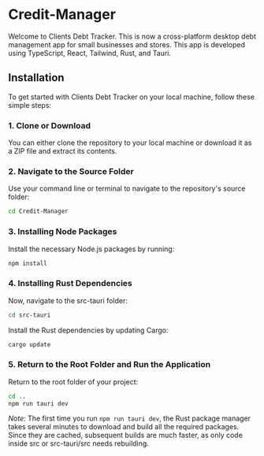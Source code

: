 # Credit-Manager

Welcome to Clients Debt Tracker. This is now a cross-platform desktop debt management app for small businesses and stores. This app is developed using TypeScript, React, Tailwind, Rust, and Tauri.

## Installation

To get started with Clients Debt Tracker on your local machine, follow these simple steps:

### 1. Clone or Download

You can either clone the repository to your local machine or download it as a ZIP file and extract its contents.

### 2. Navigate to the Source Folder

Use your command line or terminal to navigate to the repository's source folder:

```bash
cd Credit-Manager
```
### 3. Installing Node Packages

Install the necessary Node.js packages by running:

```bash
npm install
```

### 4. Installing Rust Dependencies

Now, navigate to the src-tauri folder:

```bash
cd src-tauri
```

Install the Rust dependencies by updating Cargo:

```bash
cargo update
```

### 5. Return to the Root Folder and Run the Application

Return to the root folder of your project:

```bash
cd ..
npm run tauri dev
```

*Note:* The first time you run `npm run tauri dev`, the Rust package manager takes several minutes to download and build all the required packages. Since they are cached, subsequent builds are much faster, as only code inside src or src-tauri/src needs rebuilding.